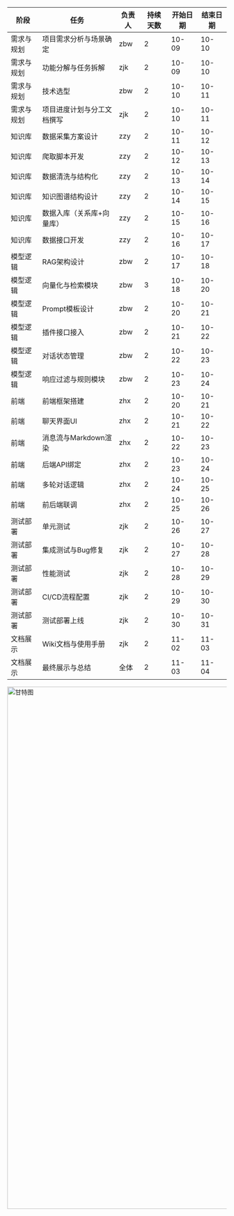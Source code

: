 | 阶段    | 任务             | 负责人 | 持续天数 | 开始日期  | 结束日期  |
| ----- | -------------- | --- | ---- | ----- | ----- |
| 需求与规划 | 项目需求分析与场景确定    | zbw | 2    | 10-09 | 10-10 |
| 需求与规划 | 功能分解与任务拆解      | zjk | 2    | 10-09 | 10-10 |
| 需求与规划 | 技术选型           | zbw | 2    | 10-10 | 10-11 |
| 需求与规划 | 项目进度计划与分工文档撰写  | zjk | 2    | 10-10 | 10-11 |
| 知识库   | 数据采集方案设计       | zzy | 2    | 10-11 | 10-12 |
| 知识库   | 爬取脚本开发         | zzy | 2    | 10-12 | 10-13 |
| 知识库   | 数据清洗与结构化       | zzy | 2    | 10-13 | 10-14 |
| 知识库   | 知识图谱结构设计       | zzy | 2    | 10-14 | 10-15 |
| 知识库   | 数据入库（关系库+向量库）  | zzy | 2    | 10-15 | 10-16 |
| 知识库   | 数据接口开发         | zzy | 2    | 10-16 | 10-17 |
| 模型逻辑  | RAG架构设计        | zbw | 2    | 10-17 | 10-18 |
| 模型逻辑  | 向量化与检索模块       | zbw | 3    | 10-18 | 10-20 |
| 模型逻辑  | Prompt模板设计     | zbw | 2    | 10-20 | 10-21 |
| 模型逻辑  | 插件接口接入         | zbw | 2    | 10-21 | 10-22 |
| 模型逻辑  | 对话状态管理         | zbw | 2    | 10-22 | 10-23 |
| 模型逻辑  | 响应过滤与规则模块      | zbw | 2    | 10-23 | 10-24 |
| 前端    | 前端框架搭建         | zhx | 2    | 10-20 | 10-21 |
| 前端    | 聊天界面UI         | zhx | 2    | 10-21 | 10-22 |
| 前端    | 消息流与Markdown渲染 | zhx | 2    | 10-22 | 10-23 |
| 前端    | 后端API绑定        | zhx | 2    | 10-23 | 10-24 |
| 前端    | 多轮对话逻辑         | zhx | 2    | 10-24 | 10-25 |
| 前端    | 前后端联调          | zhx | 2    | 10-25 | 10-26 |
| 测试部署  | 单元测试           | zjk | 2    | 10-26 | 10-27 |
| 测试部署  | 集成测试与Bug修复     | zjk | 2    | 10-27 | 10-28 |
| 测试部署  | 性能测试           | zjk | 2    | 10-28 | 10-29 |
| 测试部署  | CI/CD流程配置      | zjk | 2    | 10-29 | 10-30 |
| 测试部署  | 测试部署上线         | zjk | 2    | 10-30 | 10-31 |
| 文档展示  | Wiki文档与使用手册    | zjk | 2    | 11-02 | 11-03 |
| 文档展示  | 最终展示与总结        | 全体  | 2    | 11-03 | 11-04 |

<img width="1200" height="1200" alt="甘特图" src="https://github.com/user-attachments/assets/46dc6e12-d6e2-4f52-8050-8b5695a9f542" />
